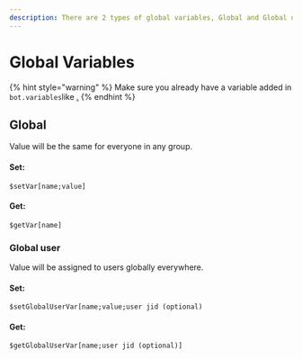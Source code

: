 ```yaml
---
description: There are 2 types of global variables, Global and Global user.
---
```


# Global Variables

{% hint style="warning" %}
Make sure you already have a variable added in `bot.variables`like [.](./ "mention")
{% endhint %}

## Global

Value will be the same for everyone in any group.

#### Set:

```
$setVar[name;value]
```

#### Get:

```
$getVar[name]
```

### Global user

Value will be assigned to users globally everywhere.

#### Set:

```
$setGlobalUserVar[name;value;user jid (optional)
```

#### Get:

```
$getGlobalUserVar[name;user jid (optional)]
```
